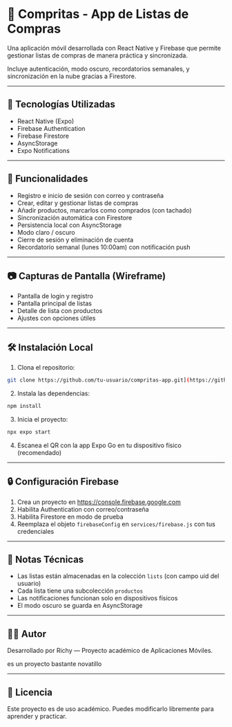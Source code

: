 # 📱 Compritas - App de Listas de Compras

Una aplicación móvil desarrollada con React Native y Firebase que permite gestionar listas de compras de manera práctica y sincronizada. 

Incluye autenticación, modo oscuro, recordatorios semanales, y sincronización en la nube gracias a Firestore.

---

## 🚀 Tecnologías Utilizadas

- React Native (Expo)
- Firebase Authentication
- Firebase Firestore
- AsyncStorage
- Expo Notifications

---

## 🔑 Funcionalidades

- Registro e inicio de sesión con correo y contraseña
- Crear, editar y gestionar listas de compras
- Añadir productos, marcarlos como comprados (con tachado)
- Sincronización automática con Firestore
- Persistencia local con AsyncStorage
- Modo claro / oscuro
- Cierre de sesión y eliminación de cuenta
- Recordatorio semanal (lunes 10:00am) con notificación push

---

## 📷 Capturas de Pantalla (Wireframe)

- Pantalla de login y registro
- Pantalla principal de listas
- Detalle de lista con productos
- Ajustes con opciones útiles

---

## 🛠️ Instalación Local

1. Clona el repositorio:

```bash
git clone https://github.com/tu-usuario/compritas-app.git](https://github.com/richy194/parcial_moviles.git

```

2. Instala las dependencias:

```bash
npm install
```

3. Inicia el proyecto:

```bash
npx expo start
```

4. Escanea el QR con la app Expo Go en tu dispositivo físico (recomendado)

---

## 🔒 Configuración Firebase

1. Crea un proyecto en https://console.firebase.google.com
2. Habilita Authentication con correo/contraseña
3. Habilita Firestore en modo de prueba
4. Reemplaza el objeto `firebaseConfig` en `services/firebase.js` con tus credenciales

---

## 📅 Notas Técnicas

- Las listas están almacenadas en la colección `lists` (con campo uid del usuario)
- Cada lista tiene una subcolección `productos`
- Las notificaciones funcionan solo en dispositivos físicos
- El modo oscuro se guarda en AsyncStorage

---

## 👨‍💻 Autor

Desarrollado por Richy — Proyecto académico de Aplicaciones Móviles.

es un proyecto bastante novatillo 

---

## 📝 Licencia

Este proyecto es de uso académico. Puedes modificarlo libremente para aprender y practicar.
